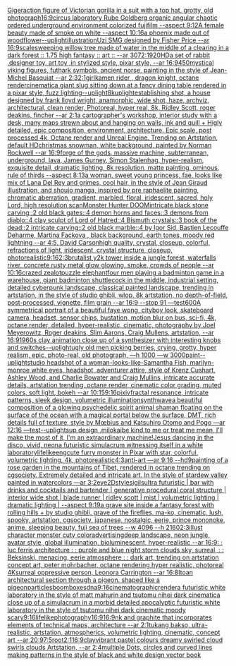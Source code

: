 [Giger](https://www.ebank.nz/aiartgenerator?category=Giger)[action figure of Victorian gorilla in a suit with a top hat, grotty, old photograph](https://www.ebank.nz/aiartgenerator?category=action%20figure%20of%20Victorian%20gorilla%20in%20a%20suit%20with%20a%20top%20hat%2C%20grotty%2C%20old%20photograph)[16:9](https://www.ebank.nz/aiartgenerator?category=16%3A9)[circus laboratory Rube Goldberg organic angular chaotic ordered underground environment colorized fujifilm --aspect 9:12](https://www.ebank.nz/aiartgenerator?category=circus%20laboratory%20Rube%20Goldberg%20organic%20angular%20chaotic%20ordered%20underground%20environment%20colorized%20fujifilm%20--aspect%209%3A12)[A female beauty made of smoke on white --aspect 10:16](https://www.ebank.nz/aiartgenerator?category=A%20female%20beauty%20made%20of%20smoke%20on%20white%20--aspect%2010%3A16)[a phoenix made out of wood](https://www.ebank.nz/aiartgenerator?category=a%20phoenix%20made%20out%20of%20wood)[flower](https://www.ebank.nz/aiartgenerator?category=flower)[--uplight](https://www.ebank.nz/aiartgenerator?category=--uplight)[illustration](https://www.ebank.nz/aiartgenerator?category=illustration)[Uzi SMG designed by Fisher Price --ar 16:9](https://www.ebank.nz/aiartgenerator?category=Uzi%20SMG%20designed%20by%20Fisher%20Price%20--ar%2016%3A9)[scales](https://www.ebank.nz/aiartgenerator?category=scales)[weeping willow tree made of water in the middle of a clearing in a dark forest :: 1.75 high fantasy :: art :: --ar 3072:1920](https://www.ebank.nz/aiartgenerator?category=weeping%20willow%20tree%20made%20of%20water%20in%20the%20middle%20of%20a%20clearing%20in%20a%20dark%20forest%20%3A%3A%201.75%20high%20fantasy%20%3A%3A%20art%20%3A%3A%20--ar%203072%3A1920)[HD](https://www.ebank.nz/aiartgenerator?category=HD)[a set of rabbit ,designer toy, art toy ,in stylized style, pixar style, --ar 16:9](https://www.ebank.nz/aiartgenerator?category=a%20set%20of%20rabbit%20%2Cdesigner%20toy%2C%20art%20toy%20%2Cin%20stylized%20style%2C%20pixar%20style%2C%20--ar%2016%3A9)[450](https://www.ebank.nz/aiartgenerator?category=450)[mystical viking figures, futhark symbols, ancient norse, painting in the style of Jean-Michel Basquiat --ar 2:3](https://www.ebank.nz/aiartgenerator?category=mystical%20viking%20figures%2C%20futhark%20symbols%2C%20ancient%20norse%2C%20painting%20in%20the%20style%20of%20Jean-Michel%20Basquiat%20--ar%202%3A3)[2:1](https://www.ebank.nz/aiartgenerator?category=2%3A1)[girl](https://www.ebank.nz/aiartgenerator?category=girl)[kamen rider , dragon knight, octane render](https://www.ebank.nz/aiartgenerator?category=kamen%20rider%20%2C%20dragon%20knight%2C%20octane%20render)[cinematic](https://www.ebank.nz/aiartgenerator?category=cinematic)[a giant slug sitting down at a fancy dining table rendered in a pixar style, fuzz lighting](https://www.ebank.nz/aiartgenerator?category=a%20giant%20slug%20sitting%20down%20at%20a%20fancy%20dining%20table%20rendered%20in%20a%20pixar%20style%2C%20fuzz%20lighting)[--uplight](https://www.ebank.nz/aiartgenerator?category=--uplight)[8k](https://www.ebank.nz/aiartgenerator?category=8k)[uplight](https://www.ebank.nz/aiartgenerator?category=uplight)[establishing shot, a house designed by frank lloyd wright, anamorphic, wide shot, haze, archviz, architectural, clean render, Photoreal, hyper real, 8k, Ridley Scott, roger deakins, fincher --ar 2:1](https://www.ebank.nz/aiartgenerator?category=establishing%20shot%2C%20a%20house%20designed%20by%20frank%20lloyd%20wright%2C%20anamorphic%2C%20wide%20shot%2C%20haze%2C%20archviz%2C%20architectural%2C%20clean%20render%2C%20Photoreal%2C%20hyper%20real%2C%208k%2C%20Ridley%20Scott%2C%20roger%20deakins%2C%20fincher%20--ar%202%3A1)[a cartographer's workshop, interior study with a desk, many maps strewn about and hanging on walls, ink and quill + Higly detailed, epic composition, environment, architecture. Epic scale, post processed 4k, Octane render and Unreal Engine. Trending on Artstation, default HD](https://www.ebank.nz/aiartgenerator?category=a%20cartographer%27s%20workshop%2C%20interior%20study%20with%20a%20desk%2C%20many%20maps%20strewn%20about%20and%20hanging%20on%20walls%2C%20ink%20and%20quill%20%2B%20Higly%20detailed%2C%20epic%20composition%2C%20environment%2C%20architecture.%20Epic%20scale%2C%20post%20processed%204k%2C%20Octane%20render%20and%20Unreal%20Engine.%20Trending%20on%20Artstation%2C%20default%20HD)[christmas snowman, white background, painted by Norman Rockwell --ar 16:9](https://www.ebank.nz/aiartgenerator?category=christmas%20snowman%2C%20white%20background%2C%20painted%20by%20Norman%20Rockwell%20--ar%2016%3A9)[forge of the gods, massive machine, subterranean, underground, lava, James Gurney, Simon Stalenhag, hyper-realism, exquisite detail, dramatic lighting, 8k resolution, matte painting, ominous, rule of thirds --aspect 8:13](https://www.ebank.nz/aiartgenerator?category=forge%20of%20the%20gods%2C%20massive%20machine%2C%20subterranean%2C%20underground%2C%20lava%2C%20James%20Gurney%2C%20Simon%20Stalenhag%2C%20hyper-realism%2C%20exquisite%20detail%2C%20dramatic%20lighting%2C%208k%20resolution%2C%20matte%20painting%2C%20ominous%2C%20rule%20of%20thirds%20--aspect%208%3A13)[a woman, sweet young princess, fae, looks like mix of Lana Del Rey and grimes, cool hair, in the style of Jean Giraud illustration, and shoujo manga, inspired by pre raphaelite painting, chromatic aberration, gradient, marbled, floral, iridescent, sacred, holy Lord, high resolution scan](https://www.ebank.nz/aiartgenerator?category=a%20woman%2C%20sweet%20young%20princess%2C%20fae%2C%20looks%20like%20mix%20of%20Lana%20Del%20Rey%20and%20grimes%2C%20cool%20hair%2C%20in%20the%20style%20of%20Jean%20Giraud%20illustration%2C%20and%20shoujo%20manga%2C%20inspired%20by%20pre%20raphaelite%20painting%2C%20chromatic%20aberration%2C%20gradient%2C%20marbled%2C%20floral%2C%20iridescent%2C%20sacred%2C%20holy%20Lord%2C%20high%20resolution%20scan)[Monster Hunter DOOM](https://www.ebank.nz/aiartgenerator?category=Monster%20Hunter%20DOOM)[intricate black stone carving::2 old black gates::4 demon horns and faces::3 demons from diablo::4 clay sculpt of Lord of Hatred::4 Bismuth crystals::3 book of the dead::2 intricate carving::2 old black marble::4 by Igor Sid, Bastien Lecouffe Deharme, Martina Fackova , black background, earth tones, moody red lightning --ar 4:5](https://www.ebank.nz/aiartgenerator?category=intricate%20black%20stone%20carving%3A%3A2%20old%20black%20gates%3A%3A4%20demon%20horns%20and%20faces%3A%3A3%20demons%20from%20diablo%3A%3A4%20clay%20sculpt%20of%20Lord%20of%20Hatred%3A%3A4%20Bismuth%20crystals%3A%3A3%20book%20of%20the%20dead%3A%3A2%20intricate%20carving%3A%3A2%20old%20black%20marble%3A%3A4%20by%20Igor%20Sid%2C%20Bastien%20Lecouffe%20Deharme%2C%20Martina%20Fackova%20%2C%20black%20background%2C%20earth%20tones%2C%20moody%20red%20lightning%20--ar%204%3A5)[<DUNK>, David Carson](https://www.ebank.nz/aiartgenerator?category=%3CDUNK%3E%2C%20David%20Carson)[high quality, crystal, closeup, colorful, refractions of light, iridescent, crystal structure, closeup, photorealistic](https://www.ebank.nz/aiartgenerator?category=high%20quality%2C%20crystal%2C%20closeup%2C%20colorful%2C%20refractions%20of%20light%2C%20iridescent%2C%20crystal%20structure%2C%20closeup%2C%20photorealistic)[9:16](https://www.ebank.nz/aiartgenerator?category=9%3A16)[2:3](https://www.ebank.nz/aiartgenerator?category=2%3A3)[brutalist y2k tower inside a jungle forest, waterfalls river, concrete rusty metal glow glowing, smoke, crowds of people --ar 10:16](https://www.ebank.nz/aiartgenerator?category=brutalist%20y2k%20tower%20inside%20a%20jungle%20forest%2C%20waterfalls%20river%2C%20concrete%20rusty%20metal%20glow%20glowing%2C%20smoke%2C%20crowds%20of%20people%20--ar%2010%3A16)[crazed zealot](https://www.ebank.nz/aiartgenerator?category=crazed%20zealot)[puzzle elephant](https://www.ebank.nz/aiartgenerator?category=puzzle%20elephant)[four men playing a badminton game in a warehouse, giant badminton shuttlecock in the middle, industrial setting, detailed cyberpunk landscape, classical painted landscape, trending in artstation, in the style of studio ghibli, wlop, 8k artstation, no depth-of-field, post-processed, vignette, film grain --ar 16:9 --stop 91 —test](https://www.ebank.nz/aiartgenerator?category=four%20men%20playing%20a%20badminton%20game%20in%20a%20warehouse%2C%20giant%20badminton%20shuttlecock%20in%20the%20middle%2C%20industrial%20setting%2C%20detailed%20cyberpunk%20landscape%2C%20classical%20painted%20landscape%2C%20trending%20in%20artstation%2C%20in%20the%20style%20of%20studio%20ghibli%2C%20wlop%2C%208k%20artstation%2C%20no%20depth-of-field%2C%20post-processed%2C%20vignette%2C%20film%20grain%20--ar%2016%3A9%20--stop%2091%20%E2%80%94test)[600](https://www.ebank.nz/aiartgenerator?category=600)[A symmetrical portrait of a beautiful faye wong, cityboy look, skateboard camera, headset, sensor chips, bustation, motion blur on bus, sci-fi, 4k, octane render, detailed, hyper-realistic, cinematic, photography by Joel Meyerowitz, Roger deakins, Slim Aarons, Craig Mullens, artstation, --ar 16:9](https://www.ebank.nz/aiartgenerator?category=A%20symmetrical%20portrait%20of%20a%20beautiful%20faye%20wong%2C%20cityboy%20look%2C%20skateboard%20camera%2C%20headset%2C%20sensor%20chips%2C%20bustation%2C%20motion%20blur%20on%20bus%2C%20sci-fi%2C%204k%2C%20octane%20render%2C%20detailed%2C%20hyper-realistic%2C%20cinematic%2C%20photography%20by%20Joel%20Meyerowitz%2C%20Roger%20deakins%2C%20Slim%20Aarons%2C%20Craig%20Mullens%2C%20artstation%2C%20--ar%2016%3A9)[1960s clay animation close up of a synthesizer with interesting knobs and switches](https://www.ebank.nz/aiartgenerator?category=1960s%20clay%20animation%20close%20up%20of%20a%20synthesizer%20with%20interesting%20knobs%20and%20switches)[--uplight](https://www.ebank.nz/aiartgenerator?category=--uplight)[ugly old men picking berries, crying, grotty, hyper realism, epic, photo-real, old photograph,  —h 1000 —w 3000](https://www.ebank.nz/aiartgenerator?category=ugly%20old%20men%20picking%20berries%2C%20crying%2C%20grotty%2C%20hyper%20realism%2C%20epic%2C%20photo-real%2C%20old%20photograph%2C%20%20%E2%80%94h%201000%20%E2%80%94w%203000)[paint](https://www.ebank.nz/aiartgenerator?category=paint)[--uplight](https://www.ebank.nz/aiartgenerator?category=--uplight)[studio headshot of a woman-looks-like-Samantha Fish, marilyn-monroe white eyes, headshot, adventurer attire, style of Krenz Cushart, Ashley Wood, and Charlie Bowater and Craig Mullins, intricate accurate details, artstation trending, octane render, cinematic color grading, muted colors, soft light, bokeh --ar 10:15](https://www.ebank.nz/aiartgenerator?category=studio%20headshot%20of%20a%20woman-looks-like-Samantha%20Fish%2C%20marilyn-monroe%20white%20eyes%2C%20headshot%2C%20adventurer%20attire%2C%20style%20of%20Krenz%20Cushart%2C%20Ashley%20Wood%2C%20and%20Charlie%20Bowater%20and%20Craig%20Mullins%2C%20intricate%20accurate%20details%2C%20artstation%20trending%2C%20octane%20render%2C%20cinematic%20color%20grading%2C%20muted%20colors%2C%20soft%20light%2C%20bokeh%20--ar%2010%3A15)[9:16](https://www.ebank.nz/aiartgenerator?category=9%3A16)[pixiv](https://www.ebank.nz/aiartgenerator?category=pixiv)[fractal resonance, intricate patterns, sleek design, volumetric illumination](https://www.ebank.nz/aiartgenerator?category=fractal%20resonance%2C%20intricate%20patterns%2C%20sleek%20design%2C%20volumetric%20illumination)[synthwave](https://www.ebank.nz/aiartgenerator?category=synthwave)[a beautiful composition of a glowing psychedelic spirit animal shaman floating on the surface of the ocean with a magical portal below the surface, DMT,  rich details full of texture, style by Mœbius and Katsuhiro Otomo and Pogo —ar 12:16 —test](https://www.ebank.nz/aiartgenerator?category=a%20beautiful%20composition%20of%20a%20glowing%20psychedelic%20spirit%20animal%20shaman%20floating%20on%20the%20surface%20of%20the%20ocean%20with%20a%20magical%20portal%20below%20the%20surface%2C%20DMT%2C%20%20rich%20details%20full%20of%20texture%2C%20style%20by%20M%C5%93bius%20and%20Katsuhiro%20Otomo%20and%20Pogo%20%E2%80%94ar%2012%3A16%20%E2%80%94test)[--uplight](https://www.ebank.nz/aiartgenerator?category=--uplight)[sup design ,milokai](https://www.ebank.nz/aiartgenerator?category=sup%20design%20%2Cmilokai)[be kind to me or treat me mean, I'll make the most of it, I'm an extraordinary machine!](https://www.ebank.nz/aiartgenerator?category=be%20kind%20to%20me%20or%20treat%20me%20mean%2C%20I%27ll%20make%20the%20most%20of%20it%2C%20I%27m%20an%20extraordinary%20machine%21)[Jesus dancing in the disco, vivid, neon](https://www.ebank.nz/aiartgenerator?category=Jesus%20dancing%20in%20the%20disco%2C%20vivid%2C%20neon)[a futuristic simulacrum witnessing itself in a white laboratory](https://www.ebank.nz/aiartgenerator?category=a%20futuristic%20simulacrum%20witnessing%20itself%20in%20a%20white%20laboratory)[lifelike](https://www.ebank.nz/aiartgenerator?category=lifelike)[eng](https://www.ebank.nz/aiartgenerator?category=eng)[cute furry monster in Pixar with star, colorful, volumetric lighting, 4k, photorealistic](https://www.ebank.nz/aiartgenerator?category=cute%20furry%20monster%20in%20Pixar%20with%20star%2C%20colorful%2C%20volumetric%20lighting%2C%204k%2C%20photorealistic)[4:3](https://www.ebank.nz/aiartgenerator?category=4%3A3)[anti-art —ar 9:16 --hd](https://www.ebank.nz/aiartgenerator?category=anti-art%20%E2%80%94ar%209%3A16%20--hd)[9](https://www.ebank.nz/aiartgenerator?category=9)[painting of a rose garden in the mountains of Tibet, rendered in octane trending on cgsociety. Extremely detailed and intricate art. In the style of stardew valley painted in watercolors —ar 3:2](https://www.ebank.nz/aiartgenerator?category=painting%20of%20a%20rose%20garden%20in%20the%20mountains%20of%20Tibet%2C%20rendered%20in%20octane%20trending%20on%20cgsociety.%20Extremely%20detailed%20and%20intricate%20art.%20In%20the%20style%20of%20stardew%20valley%20painted%20in%20watercolors%20%E2%80%94ar%203%3A2)[eye](https://www.ebank.nz/aiartgenerator?category=eye)[2D](https://www.ebank.nz/aiartgenerator?category=2D)[style](https://www.ebank.nz/aiartgenerator?category=style)[sigils](https://www.ebank.nz/aiartgenerator?category=sigils)[ultra futuristic | bar with drinks and cocktails and bartender | generative procedural coral structure | interior wide shot | blade  runner | ridley scott | mist | volumetric lighting | dramatic lighting | --aspect 9:19](https://www.ebank.nz/aiartgenerator?category=ultra%20futuristic%20%7C%20bar%20with%20drinks%20and%20cocktails%20and%20bartender%20%7C%20generative%20procedural%20coral%20structure%20%7C%20interior%20wide%20shot%20%7C%20blade%20%20runner%20%7C%20ridley%20scott%20%7C%20mist%20%7C%20volumetric%20lighting%20%7C%20dramatic%20lighting%20%7C%20--aspect%209%3A19)[a grave site inside a fantasy forest with rolling hills + by studio ghibli, grave of the fireflies, ma-ko, cinematic, lush, spooky, artstation, cgsociety, japanese, nostalgic, eerie, prince mononoke, anime, sleeping beauty, fuji sea of trees  --w 4096  --h 2160](https://www.ebank.nz/aiartgenerator?category=a%20grave%20site%20inside%20a%20fantasy%20forest%20with%20rolling%20hills%20%2B%20by%20studio%20ghibli%2C%20grave%20of%20the%20fireflies%2C%20ma-ko%2C%20cinematic%2C%20lush%2C%20spooky%2C%20artstation%2C%20cgsociety%2C%20japanese%2C%20nostalgic%2C%20eerie%2C%20prince%20mononoke%2C%20anime%2C%20sleeping%20beauty%2C%20fuji%20sea%20of%20trees%20%20--w%204096%20%20--h%202160)[2:3](https://www.ebank.nz/aiartgenerator?category=2%3A3)[illust character monster cuty color](https://www.ebank.nz/aiartgenerator?category=illust%20character%20monster%20cuty%20color)[advertising](https://www.ebank.nz/aiartgenerator?category=advertising)[deep landscape, neon jungle, avatar style, global illumination, bioluminescent, hyper-realistic --ar 16:9](https://www.ebank.nz/aiartgenerator?category=deep%20landscape%2C%20neon%20jungle%2C%20avatar%20style%2C%20global%20illumination%2C%20bioluminescent%2C%20hyper-realistic%20--ar%2016%3A9)[: : luc ferris architecture : : purple and blue night storm clouds sky, surreal, : :  Beksinski, menacing, eerie atmosphere : : dark art, trending on artstation concept art, peter mohrbacher, octane rendering hyper realistic, photoreal 4K](https://www.ebank.nz/aiartgenerator?category=%3A%20%3A%20luc%20ferris%20architecture%20%3A%20%3A%20purple%20and%20blue%20night%20storm%20clouds%20sky%2C%20surreal%2C%20%3A%20%3A%20%20Beksinski%2C%20menacing%2C%20eerie%20atmosphere%20%3A%20%3A%20dark%20art%2C%20trending%20on%20artstation%20concept%20art%2C%20peter%20mohrbacher%2C%20octane%20rendering%20hyper%20realistic%2C%20photoreal%204K)[surreal oppressive person, Leonora Carrington --ar 16:8](https://www.ebank.nz/aiartgenerator?category=surreal%20oppressive%20person%2C%20Leonora%20Carrington%20--ar%2016%3A8)[Ito](https://www.ebank.nz/aiartgenerator?category=Ito)[an architectural section through a pigeon. shaped like a pigeon](https://www.ebank.nz/aiartgenerator?category=an%20architectural%20section%20through%20a%20pigeon.%20shaped%20like%20a%20pigeon)[particles](https://www.ebank.nz/aiartgenerator?category=particles)[boomboxes](https://www.ebank.nz/aiartgenerator?category=boomboxes)[dna](https://www.ebank.nz/aiartgenerator?category=dna)[9:16](https://www.ebank.nz/aiartgenerator?category=9%3A16)[cinematographic](https://www.ebank.nz/aiartgenerator?category=cinematographic)[render](https://www.ebank.nz/aiartgenerator?category=render)[a futuristic white laboratory in the style of matt mahurin and tsutomu nihei dark cinematic](https://www.ebank.nz/aiartgenerator?category=a%20futuristic%20white%20laboratory%20in%20the%20style%20of%20matt%20mahurin%20and%20tsutomu%20nihei%20dark%20cinematic)[a close up of a simulacrum in a morbid detailed apocalyptic futuristic white laboratory in the style of tsutomu nihei dark cinematic moody scary](https://www.ebank.nz/aiartgenerator?category=a%20close%20up%20of%20a%20simulacrum%20in%20a%20morbid%20detailed%20apocalyptic%20futuristic%20white%20laboratory%20in%20the%20style%20of%20tsutomu%20nihei%20dark%20cinematic%20moody%20scary)[9:16](https://www.ebank.nz/aiartgenerator?category=9%3A16)[lifelike](https://www.ebank.nz/aiartgenerator?category=lifelike)[photography](https://www.ebank.nz/aiartgenerator?category=photography)[16:9](https://www.ebank.nz/aiartgenerator?category=16%3A9)[16:9](https://www.ebank.nz/aiartgenerator?category=16%3A9)[nk and graphite that incorporates elements of technical maps, architecture --ar 2:1](https://www.ebank.nz/aiartgenerator?category=nk%20and%20graphite%20that%20incorporates%20elements%20of%20technical%20maps%2C%20architecture%20--ar%202%3A1)[tukang bakso, ultra-realistic, artstation, atmospherics, volumetric lighting, cinematic, concept art --ar 20:9](https://www.ebank.nz/aiartgenerator?category=tukang%20bakso%2C%20ultra-realistic%2C%20artstation%2C%20atmospherics%2C%20volumetric%20lighting%2C%20cinematic%2C%20concept%20art%20--ar%2020%3A9)[7:5](https://www.ebank.nz/aiartgenerator?category=7%3A5)[root](https://www.ebank.nz/aiartgenerator?category=root)[2:1](https://www.ebank.nz/aiartgenerator?category=2%3A1)[16:9](https://www.ebank.nz/aiartgenerator?category=16%3A9)[clay](https://www.ebank.nz/aiartgenerator?category=clay)[vibrant pastel colours dreamy swirled cloud swirls clouds Artstation, --ar 2:4](https://www.ebank.nz/aiartgenerator?category=vibrant%20pastel%20colours%20dreamy%20swirled%20cloud%20swirls%20clouds%20Artstation%2C%20--ar%202%3A4)[multiple Dots, circles and curved lines making patterns in the style of black and white design vector book](https://www.ebank.nz/aiartgenerator?category=multiple%20Dots%2C%20circles%20and%20curved%20lines%20making%20patterns%20in%20the%20style%20of%20black%20and%20white%20design%20vector%20book)